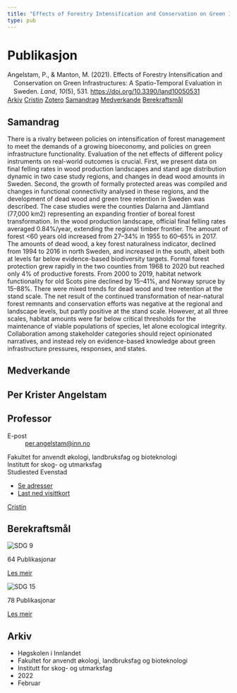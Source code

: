```yaml
---
title: "Effects of Forestry Intensification and Conservation on Green Infrastructures: A Spatio-Temporal Evaluation in Sweden"
type: pub
---
```

<h1>Publikasjon</h1>
<article id="csl-bib-container-F9NPBFVZ" class="csl-bib-container">
  <div class="csl-bib-body" style="line-height: 1.35; padding-left: 1em; text-indent:-1em;">
  <div class="csl-entry">Angelstam, P., &amp; Manton, M. (2021). Effects of Forestry Intensification and Conservation on Green Infrastructures: A Spatio-Temporal Evaluation in Sweden. <i>Land</i>, <i>10</i>(5), 531. <a href="https://doi.org/10.3390/land10050531">https://doi.org/10.3390/land10050531</a></div>
</div>
  <div class="csl-bib-buttons">
    <a href="#taxonomy-article-F9NPBFVZ" class="csl-bib-button">Arkiv</a>
    <a href="https://app.cristin.no/results/show.jsf?id=2000406" alt="Cristin URL" class="csl-bib-button">Cristin</a>
    <a href="http://zotero.org/groups/5022929/items/F9NPBFVZ" alt="Zotero URL" class="csl-bib-button">Zotero</a>
    <a href="#abstract-article-F9NPBFVZ" class="csl-bib-button">Samandrag</a>
    <a href="#contributors-article-F9NPBFVZ" class="csl-bib-button">Medverkande</a>
    <a href="#sdg-article-F9NPBFVZ" class="csl-bib-button">Berekraftsmål</a>
  </div>
  <div id="csl-bib-meta-container-F9NPBFVZ"></div>
</article>
<div id="csl-bib-meta-F9NPBFVZ" class="csl-bib-meta">
  <article id="abstract-article-F9NPBFVZ" class="abstract-article">
    <h1>Samandrag</h1>
    There is a rivalry between policies on intensification of forest management to meet the demands of a growing bioeconomy, and policies on green infrastructure functionality. Evaluation of the net effects of different policy instruments on real-world outcomes is crucial. First, we present data on final felling rates in wood production landscapes and stand age distribution dynamic in two case study regions, and changes in dead wood amounts in Sweden. Second, the growth of formally protected areas was compiled and changes in functional connectivity analysed in these regions, and the development of dead wood and green tree retention in Sweden was described. The case studies were the counties Dalarna and Jämtland (77,000 km2) representing an expanding frontier of boreal forest transformation. In the wood production landscape, official final felling rates averaged 0.84%/year, extending the regional timber frontier. The amount of forest &lt;60 years old increased from 27–34% in 1955 to 60–65% in 2017. The amounts of dead wood, a key forest naturalness indicator, declined from 1994 to 2016 in north Sweden, and increased in the south, albeit both at levels far below evidence-based biodiversity targets. Formal forest protection grew rapidly in the two counties from 1968 to 2020 but reached only 4% of productive forests. From 2000 to 2019, habitat network functionality for old Scots pine declined by 15–41%, and Norway spruce by 15–88%. There were mixed trends for dead wood and tree retention at the stand scale. The net result of the continued transformation of near-natural forest remnants and conservation efforts was negative at the regional and landscape levels, but partly positive at the stand scale. However, at all three scales, habitat amounts were far below critical thresholds for the maintenance of viable populations of species, let alone ecological integrity. Collaboration among stakeholder categories should reject opinionated narratives, and instead rely on evidence-based knowledge about green infrastructure pressures, responses, and states.
  </article>
  <article id="contributors-article-F9NPBFVZ" class="contributors-article">
    <h1>Medverkande</h1>
    <div class="personas">
<div class="vrtx-hinn-person-card">
<div class="photo">
<i class="lar la-user-circle missing-person"></i>
</div>
<div class="info">
<hgroup><h1>Per Krister Angelstam</h1>
<h2>Professor</h2>
</hgroup><dl>
<dt>E-post</dt>
<dd>
<a href="mailto:per.angelstam@inn.no">per.angelstam@inn.no</a>
</dd>
</dl>
<p>
Fakultet for anvendt økologi, landbruksfag og bioteknologi<br>
Institutt for skog- og utmarksfag<br>
Studiested Evenstad
</p>
<ul class="vrtx-hinn-links">
<li><a href="https://www.inn.no/finn-en-ansatt/per-angelstam.html#vrtx-hinn-addresses">Se adresser</a></li>
<li><a href="https://www.inn.no/finn-en-ansatt/per-angelstam.html?vrtx=vcf">Last ned visittkort</a></li>
</ul>
</div>
</div>
<a href="https://app.cristin.no/persons/show.jsf?id=1318014" alt="Cristin URL" class="personas-cristin">Cristin</a>
</div>
  </article>
  <article id="sdg-article-F9NPBFVZ" class="sdg-article">
    <h1>Berekraftsmål</h1>
    <div class="sdg-container"><div id="sdg9" class="sdg">
<img src="{{< params subfolder >}}images/sdg/sdg09_no.png" class="image" alt="SDG 9">
<div class="sdg-overlay">
<p class="sdg-publication-count"><span>64</span> Publikasjonar</p>
<p><a href="https://www.fn.no/om-fn/fns-baerekraftsmaal/industri-innovasjon-og-infrastruktur?lang=nno-NO" class="sdg-read-more">Les meir</a></p>
</div>
</div> <div id="sdg15" class="sdg">
<img src="{{< params subfolder >}}images/sdg/sdg15_no.png" class="image" alt="SDG 15">
<div class="sdg-overlay">
<p class="sdg-publication-count"><span>78</span> Publikasjonar</p>
<p><a href="https://www.fn.no/om-fn/fns-baerekraftsmaal/livet-paa-land?lang=nno-NO" class="sdg-read-more">Les meir</a></p>
</div>
</div></div>
  </article>
  <article id="taxonomy-article-F9NPBFVZ" class="taxonomy-article">
    <h1>Arkiv</h1>
    <ul>
      <li>Høgskolen i Innlandet</li>
      <li>Fakultet for anvendt økologi, landbruksfag og bioteknologi</li>
      <li>Institutt for skog- og utmarksfag</li>
      <li>2022</li>
      <li>Februar</li>
    </ul>
  </article>
</div>
